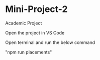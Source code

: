 # Mini-Project-2
Academic Project


Open the project in VS Code 

Open terminal and run the below command

"npm run placements"
